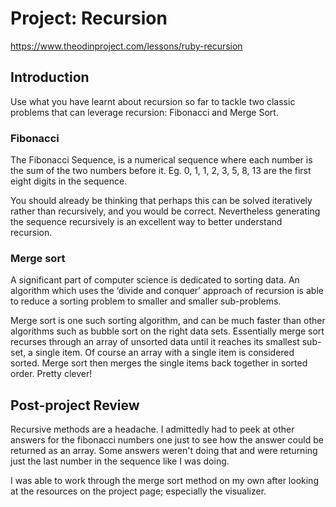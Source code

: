 # Project: Recursion

https://www.theodinproject.com/lessons/ruby-recursion

## Introduction

Use what you have learnt about recursion so far to tackle two classic problems that can leverage recursion: Fibonacci and Merge Sort.

### Fibonacci

The Fibonacci Sequence, is a numerical sequence where each number is the sum of the two numbers before it. Eg. 0, 1, 1, 2, 3, 5, 8, 13 are the first eight digits in the sequence.

You should already be thinking that perhaps this can be solved iteratively rather than recursively, and you would be correct. Nevertheless generating the sequence recursively is an excellent way to better understand recursion.

### Merge sort

A significant part of computer science is dedicated to sorting data. An algorithm which uses the ‘divide and conquer’ approach of recursion is able to reduce a sorting problem to smaller and smaller sub-problems.

Merge sort is one such sorting algorithm, and can be much faster than other algorithms such as bubble sort on the right data sets. Essentially merge sort recurses through an array of unsorted data until it reaches its smallest sub-set, a single item. Of course an array with a single item is considered sorted. Merge sort then merges the single items back together in sorted order. Pretty clever!

## Post-project Review

Recursive methods are a headache. I admittedly had to peek at other answers for the fibonacci numbers one just to see how the answer could be returned as an array. Some answers weren't doing that and were returning just the last number in the sequence like I was doing.

I was able to work through the merge sort method on my own after looking at the resources on the project page; especially the visualizer.
